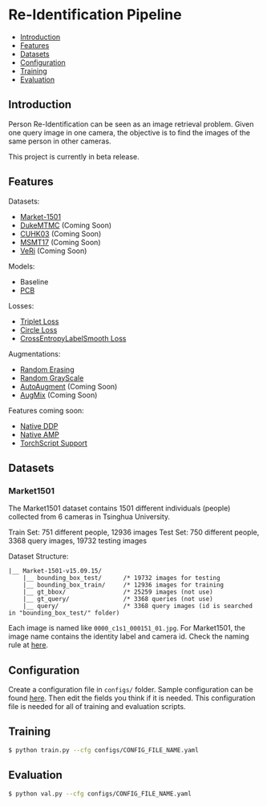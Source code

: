 # Re-Identification Pipeline

* [Introduction](##Introduction)
* [Features](##Features)
* [Datasets](##Datasets)
* [Configuration](##Configuration)
* [Training](##Training)
* [Evaluation](##Evaluation)


## Introduction

Person Re-Identification can be seen as an image retrieval problem. Given one query image in one camera, the objective is to find the images of the same person in other cameras. 

This project is currently in beta release.


## Features

Datasets:
* [Market-1501](http://www.liangzheng.org/Project/project_reid.html)
* [DukeMTMC](https://github.com/layumi/DukeMTMC-reID_evaluation) (Coming Soon)
* [CUHK03](http://www.ee.cuhk.edu.hk/~xgwang/CUHK_identification.html) (Coming Soon)
* [MSMT17](http://www.pkuvmc.com/publications/msmt17.html) (Coming Soon)
* [VeRi](https://vehiclereid.github.io/VeRi/) (Coming Soon)

Models:
* Baseline
* [PCB](https://arxiv.org/abs/1711.09349) 

Losses:
* [Triplet Loss]()
* [Circle Loss](https://github.com/TinyZeaMays/CircleLoss/blob/master/circle_loss.py)
* [CrossEntropyLabelSmooth Loss]()


Augmentations:
* [Random Erasing](https://arxiv.org/pdf/1708.04896)
* [Random GrayScale](https://arxiv.org/abs/2101.08533)
* [AutoAugment](https://github.com/tensorflow/tpu/blob/master/models/official/efficientnet/autoaugment.py) (Coming Soon)
* [AugMix](https://github.com/google-research/augmix) (Coming Soon)

Features coming soon:
* [Native DDP](https://pytorch.org/docs/stable/notes/ddp.html)
* [Native AMP](https://pytorch.org/docs/stable/notes/amp_examples.html)
* [TorchScript Support]()


## Datasets

### Market1501

The Market1501 dataset contains 1501 different individuals (people) collected from 6 cameras in Tsinghua University.

Train Set: 751 different people, 12936 images
Test Set: 750 different people, 3368 query images, 19732 testing images

Dataset Structure:

```
|__ Market-1501-v15.09.15/
    |__ bounding_box_test/      /* 19732 images for testing
    |__ bounding_box_train/     /* 12936 images for training
    |__ gt_bbox/                /* 25259 images (not use)
    |__ gt_query/               /* 3368 queries (not use)
    |__ query/                  /* 3368 query images (id is searched in "bounding_box_test/" folder)
```

Each image is named like `0000_c1s1_000151_01.jpg`. For Market1501, the image name contains the identity label and camera id. Check the naming rule at [here](http://www.liangzheng.org/Project/project_reid.html).

## Configuration

Create a configuration file in `configs/` folder. Sample configuration can be found [here](configs/defaults.yaml). Then edit the fields you think if it is needed. This configuration file is needed for all of training and evaluation scripts.

## Training

```bash
$ python train.py --cfg configs/CONFIG_FILE_NAME.yaml
```

## Evaluation

```bash
$ python val.py --cfg configs/CONFIG_FILE_NAME.yaml
```